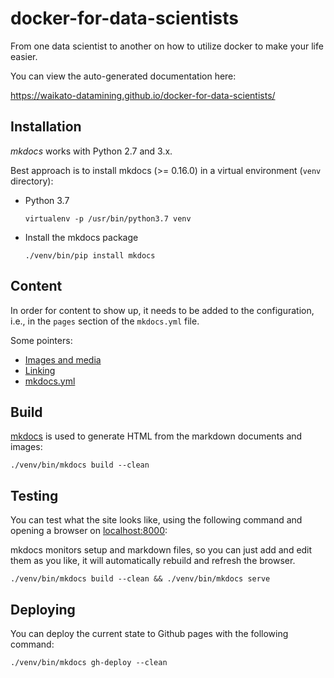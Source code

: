 # docker-for-data-scientists

From one data scientist to another on how to utilize docker to make your life easier.

You can view the auto-generated documentation here:

https://waikato-datamining.github.io/docker-for-data-scientists/


## Installation

*mkdocs* works with Python 2.7 and 3.x.

Best approach is to install mkdocs (>= 0.16.0) in a virtual environment 
(`venv` directory):

* Python 3.7

  ```
  virtualenv -p /usr/bin/python3.7 venv
  ```

* Install the mkdocs package

  ```
  ./venv/bin/pip install mkdocs
  ```


## Content

In order for content to show up, it needs to be added to the configuration, 
i.e., in the `pages` section of the `mkdocs.yml` file.

Some pointers:

* [Images and media](http://www.mkdocs.org/user-guide/writing-your-docs/#images-and-media)
* [Linking](http://www.mkdocs.org/user-guide/writing-your-docs/#linking-documents)
* [mkdocs.yml](http://www.mkdocs.org/user-guide/configuration/)


## Build

[mkdocs](http://www.mkdocs.org/) is used to generate HTML from the 
markdown documents and images:

```
./venv/bin/mkdocs build --clean
```


## Testing

You can test what the site looks like, using the following command
and opening a browser on [localhost:8000](http://127.0.0.1:8000):

mkdocs monitors setup and markdown files, so you can just add and edit
them as you like, it will automatically rebuild and refresh the browser.

```
./venv/bin/mkdocs build --clean && ./venv/bin/mkdocs serve
```


## Deploying

You can deploy the current state to Github pages with the following command:

```
./venv/bin/mkdocs gh-deploy --clean
```

